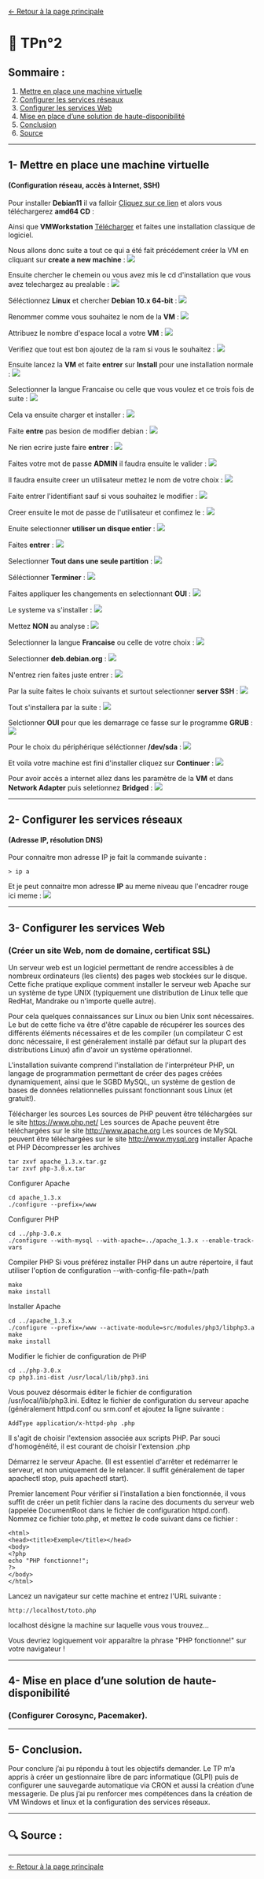 [← Retour à la page principale](https://github.com/Cours-a-Ynov/TP-Linux#-tp-linux)

# 🐧 TPn°2

## Sommaire :
1) [Mettre en place une machine virtuelle](https://github.com/Cours-a-Ynov/TP-Linux/blob/main/TP2.md#1--mettre-en-place-une-machine-virtuelle)
2) [Configurer les services réseaux](https://github.com/Cours-a-Ynov/TP-Linux/blob/main/TP2.md#2--configurer-les-services-réseaux)
3) [Configurer les services Web](https://github.com/Cours-a-Ynov/TP-Linux/blob/main/TP2.md#3--configurer-les-services-web)
4) [Mise en place d’une solution de haute-disponibilité](https://github.com/Cours-a-Ynov/TP-Linux/blob/main/TP2.md#4--mise-en-place-dune-solution-de-haute-disponibilité)
5) [Conclusion](https://github.com/Cours-a-Ynov/TP-Linux/blob/main/TP2.md#6--conclusion)
6) [Source](https://github.com/Cours-a-Ynov/TP-Linux/blob/main/TP2.md#-source-)

***
## 1- Mettre en place une machine virtuelle
#### (Configuration réseau, accès à Internet, SSH)

Pour installer **Debian11** il va falloir [Cliquez sur ce lien](https://cdimage.debian.org/debian-cd/current/amd64/iso-cd/debian-11.0.0-amd64-netinst.iso) et alors vous téléchargerez **amd64 CD** :

Ainsi que **VMWorkstation** [Télécharger](https://www.vmware.com/go/getworkstation-win) et faites une installation classique de logiciel.

Nous allons donc suite a tout ce qui a été fait précédement créer la VM en cliquant sur **create a new machine** :
![](https://github.com/Cours-a-Ynov/TP-Linux/blob/main/Image/Creation1.png)

Ensuite chercher le chemein ou vous avez mis le cd d'installation que vous avez telechargez au prealable :
![](https://github.com/Cours-a-Ynov/TP-Linux/blob/main/Image/creation2.png)

Séléctionnez **Linux** et chercher **Debian 10.x 64-bit** :
![](https://github.com/Cours-a-Ynov/TP-Linux/blob/main/Image/creation3.png)

Renommer comme vous souhaitez le nom de la **VM** :
![](https://github.com/Cours-a-Ynov/TP-Linux/blob/main/Image/creation4.png)

Attribuez le nombre d'espace local a votre **VM** :
![](https://github.com/Cours-a-Ynov/TP-Linux/blob/main/Image/creation5.png)

Verifiez que tout est bon ajoutez de la ram si vous le souhaitez :
![](https://github.com/Cours-a-Ynov/TP-Linux/blob/main/Image/creation6.png)

Ensuite lancez la **VM** et faite **entrer** sur **Install** pour une installation normale :
![](https://github.com/Cours-a-Ynov/TP-Linux/blob/main/Image/creation7.png)

Selectionner la langue Francaise ou celle que vous voulez et ce trois fois de suite :
![](https://github.com/Cours-a-Ynov/TP-Linux/blob/main/Image/creation8.png)

Cela va ensuite charger et installer :
![](https://github.com/Cours-a-Ynov/TP-Linux/blob/main/Image/creation9.png)

Faite **entre** pas besion de modifier debian :
![](https://github.com/Cours-a-Ynov/TP-Linux/blob/main/Image/creation10.png)

Ne rien ecrire juste faire **entrer** :
![](https://github.com/Cours-a-Ynov/TP-Linux/blob/main/Image/creation11.png)

Faites votre mot de passe **ADMIN** il faudra ensuite le valider :
![](https://github.com/Cours-a-Ynov/TP-Linux/blob/main/Image/creation12.png)

Il faudra ensuite creer un utilisateur mettez le nom de votre choix :
![](https://github.com/Cours-a-Ynov/TP-Linux/blob/main/Image/creation13.png)

Faite entrer l'identifiant sauf si vous souhaitez le modifier :
![](https://github.com/Cours-a-Ynov/TP-Linux/blob/main/Image/creation14.png)

Creer ensuite le mot de passe de l'utilisateur et confimez le :
![](https://github.com/Cours-a-Ynov/TP-Linux/blob/main/Image/creation15.png)

Enuite selectionner **utiliser un disque entier** :
![](https://github.com/Cours-a-Ynov/TP-Linux/blob/main/Image/creation15.png)

Faites **entrer** :
![](https://github.com/Cours-a-Ynov/TP-Linux/blob/main/Image/creation17.png)

Selectionner **Tout dans une seule partition** :
![](https://github.com/Cours-a-Ynov/TP-Linux/blob/main/Image/creation18.png)

Séléctionner **Terminer** :
![](https://github.com/Cours-a-Ynov/TP-Linux/blob/main/Image/creation19.png)

Faites appliquer les changements en selectionnant **OUI** :
![](https://github.com/Cours-a-Ynov/TP-Linux/blob/main/Image/creation20.png)

Le systeme va s'installer :
![](https://github.com/Cours-a-Ynov/TP-Linux/blob/main/Image/creation21.png)

Mettez **NON** au analyse :
![](https://github.com/Cours-a-Ynov/TP-Linux/blob/main/Image/creation22.png)

Selectionner la langue **Francaise** ou celle de votre choix :
![](https://github.com/Cours-a-Ynov/TP-Linux/blob/main/Image/creation23.png)

Selectionner **deb.debian.org** :
![](https://github.com/Cours-a-Ynov/TP-Linux/blob/main/Image/creation24.png)

N'entrez rien faites juste entrer :
![](https://github.com/Cours-a-Ynov/TP-Linux/blob/main/Image/creation25.png)

Par la suite faites le choix suivants et surtout selectionner **server SSH** :
![](https://github.com/Cours-a-Ynov/TP-Linux/blob/main/Image/creation26.png)

Tout s'installera par la suite :
![](https://github.com/Cours-a-Ynov/TP-Linux/blob/main/Image/creation27.png)

Selctionner **OUI** pour que les demarrage ce fasse sur le programme **GRUB** :
![](https://github.com/Cours-a-Ynov/TP-Linux/blob/main/Image/creation28.png)

Pour le choix du périphérique séléctionner **/dev/sda** :
![](https://github.com/Cours-a-Ynov/TP-Linux/blob/main/Image/creation29.png)

Et voila votre machine est fini d'installer cliquez sur **Continuer** :
![](https://github.com/Cours-a-Ynov/TP-Linux/blob/main/Image/creation30.png)

Pour avoir accès a internet allez dans les paramètre de la **VM** et dans **Network Adapter** puis seletionnez **Bridged** :
![](https://github.com/Cours-a-Ynov/TP-Linux/blob/main/Image/ConfigInternet.png)

***
## 2- Configurer les services réseaux
#### (Adresse IP, résolution DNS)

Pour connaitre mon adresse IP je fait la commande suivante :
~~~
> ip a
~~~

Et je peut connaitre mon adresse **IP** au meme niveau que l'encadrer rouge ici meme :
![](https://github.com/Cours-a-Ynov/TP-Linux/blob/main/Image/ip1.png)

***
## 3- Configurer les services Web
### (Créer un site Web, nom de domaine, certificat SSL)

Un serveur web est un logiciel permettant de rendre accessibles à de nombreux ordinateurs (les clients) des pages web stockées sur le disque. Cette fiche pratique explique comment installer le serveur web Apache sur un système de type UNIX (typiquement une distribution de Linux telle que RedHat, Mandrake ou n'importe quelle autre).

Pour cela quelques connaissances sur Linux ou bien Unix sont nécessaires. Le but de cette fiche va être d'être capable de récupérer les sources des différents éléments nécessaires et de les compiler (un compilateur C est donc nécessaire, il est généralement installé par défaut sur la plupart des distributions Linux) afin d'avoir un système opérationnel.

L'installation suivante comprend l'installation de l'interpréteur PHP, un langage de programmation permettant de créer des pages créées dynamiquement, ainsi que le SGBD MySQL, un système de gestion de bases de données relationnelles puissant fonctionnant sous Linux (et gratuit!).

Télécharger les sources
Les sources de PHP peuvent être téléchargées sur le site https://www.php.net/
Les sources de Apache peuvent être téléchargées sur le site http://www.apache.org
Les sources de MySQL peuvent être téléchargées sur le site http://www.mysql.org
installer Apache et PHP
Décompresser les archives
~~~
tar zxvf apache_1.3.x.tar.gz  
tar zxvf php-3.0.x.tar
~~~
Configurer Apache
~~~
cd apache_1.3.x  
./configure --prefix=/www
~~~
Configurer PHP
~~~
cd ../php-3.0.x  
./configure --with-mysql --with-apache=../apache_1.3.x --enable-track-vars
~~~
Compiler PHP
Si vous préférez installer PHP dans un autre répertoire, il faut utiliser l'option de configuration --with-config-file-path=/path
~~~
make  
make install
~~~
Installer Apache
~~~
cd ../apache_1.3.x  
./configure --prefix=/www --activate-module=src/modules/php3/libphp3.a  
make  
make install
~~~
Modifier le fichier de configuration de PHP
~~~
cd ../php-3.0.x  
cp php3.ini-dist /usr/local/lib/php3.ini
~~~

Vous pouvez désormais éditer le fichier de configuration /usr/local/lib/php3.ini.
Editez le fichier de configuration du serveur apache (généralement httpd.conf ou srm.conf et ajoutez la ligne suivante :
~~~
AddType application/x-httpd-php .php
~~~
Il s'agit de choisir l'extension associée aux scripts PHP. Par souci d'homogénéité, il est courant de choisir l'extension .php

Démarrez le serveur Apache.
(Il est essentiel d'arrêter et redémarrer le serveur, et non uniquement de le relancer. Il suffit généralement de taper apachectl stop, puis apachectl start).

Premier lancement
Pour vérifier si l'installation a bien fonctionnée, il vous suffit de créer un petit fichier dans la racine des documents du serveur web (appelée DocumentRoot dans le fichier de configuration httpd.conf). Nommez ce fichier toto.php, et mettez le code suivant dans ce fichier :

~~~
<html>  
<head><title>Exemple</title></head>  
<body>  
<?php  
echo "PHP fonctionne!";  
?>  
</body>  
</html>
~~~

Lancez un navigateur sur cette machine et entrez l'URL suivante :
~~~
http://localhost/toto.php
~~~

localhost désigne la machine sur laquelle vous vous trouvez...

Vous devriez logiquement voir apparaître la phrase "PHP fonctionne!" sur votre navigateur !

***
## 4- Mise en place d’une solution de haute-disponibilité
### (Configurer Corosync, Pacemaker).


***
## 5- Conclusion.

Pour conclure j’ai pu répondu à tout les objectifs demander. Le TP m’a appris à créer un gestionnaire libre de parc informatique (GLPI) puis de configurer une sauvegarde automatique via CRON et aussi la création d’une messagerie. De plus j’ai pu renforcer mes compétences dans la création de VM Windows et linux et la configuration des services réseaux.

***
## 🔍 Source :
####

***
[← Retour à la page principale](https://github.com/Cours-a-Ynov/TP-Linux#-tp-linux)
